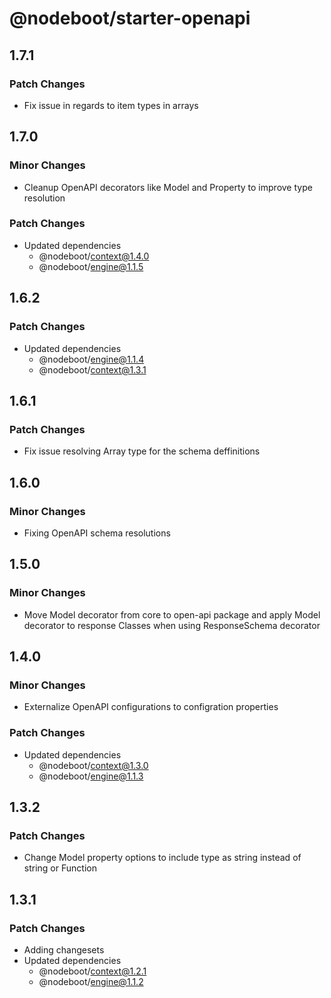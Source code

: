 # @nodeboot/starter-openapi

## 1.7.1

### Patch Changes

-   Fix issue in regards to item types in arrays

## 1.7.0

### Minor Changes

-   Cleanup OpenAPI decorators like Model and Property to improve type resolution

### Patch Changes

-   Updated dependencies
    -   @nodeboot/context@1.4.0
    -   @nodeboot/engine@1.1.5

## 1.6.2

### Patch Changes

-   Updated dependencies
    -   @nodeboot/engine@1.1.4
    -   @nodeboot/context@1.3.1

## 1.6.1

### Patch Changes

-   Fix issue resolving Array type for the schema deffinitions

## 1.6.0

### Minor Changes

-   Fixing OpenAPI schema resolutions

## 1.5.0

### Minor Changes

-   Move Model decorator from core to open-api package and apply Model decorator to response Classes when using ResponseSchema decorator

## 1.4.0

### Minor Changes

-   Externalize OpenAPI configurations to configration properties

### Patch Changes

-   Updated dependencies
    -   @nodeboot/context@1.3.0
    -   @nodeboot/engine@1.1.3

## 1.3.2

### Patch Changes

-   Change Model property options to include type as string instead of string or Function

## 1.3.1

### Patch Changes

-   Adding changesets
-   Updated dependencies
    -   @nodeboot/context@1.2.1
    -   @nodeboot/engine@1.1.2
